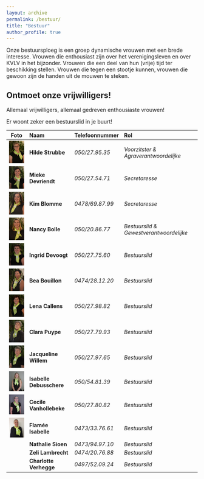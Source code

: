 ```yaml
---
layout: archive
permalink: /bestuur/
title: "Bestuur"
author_profile: true
---
```


Onze bestuursploeg is een groep dynamische vrouwen met een brede interesse. Vrouwen die enthousiast zijn over het verenigingsleven en over KVLV in het bijzonder. Vrouwen die een deel van hun (vrije) tijd ter beschikking stellen. Vrouwen die tegen een stootje kunnen‚ vrouwen die gewoon zijn de handen uit de mouwen te steken.

## Ontmoet onze vrijwilligers!

Allemaal vrijwilligers, allemaal gedreven enthousiaste vrouwen!

Er woont zeker een bestuurslid in je buurt!


|Foto                                                                           |Naam                    |Telefoonnummer  |Rol                                     |
|-------------------------------------------------------------------------------|:-----------------------|:---------------|:---------------------------------------|
|![Hilde Strubbe](./../assets/media/bestuur/hilde-strubbe-100.jpg)              |**Hilde Strubbe**       |_050/27.95.35_  |_Voorzitster & Agraverantwoordelijke_   |
|![Mieke Devriendt](./../assets/media/bestuur/mieke-devriendt-100.jpg)          |**Mieke Devriendt**     |_050/27.54.71_  |_Secretaresse_                          |
|![Kim Blomme](./../assets/media/bestuur/kim-blomme-100.jpg)                    |**Kim Blomme**          |_0478/69.87.99_ |_Secretaresse_                          |
|![Nancy Bolle](./../assets/media/bestuur/nancy-bolle-100.jpg)                  |**Nancy Bolle**         |_050/20.86.77_  |_Bestuurslid & Gewestverantwoordelijke_ |
|![Ingrid Devoogt](./../assets/media/bestuur/ingrid-devoogt-100.jpg)            |**Ingrid Devoogt**      |_050/27.75.60_  |_Bestuurslid_                           |
|![Bea Bouillon](./../assets/media/bestuur/bea-bouillon-100.jpg)                |**Bea Bouillon**        |_0474/28.12.20_ |_Bestuurslid_                           |
|![Lena Callens](./../assets/media/bestuur/lena-callens-100.jpg)                |**Lena Callens**        |_050/27.98.82_  |_Bestuurslid_                           |
|![Clara Puype](./../assets/media/bestuur/clara-puype-100.jpg)                  |**Clara Puype**         |_050/27.79.93_  |_Bestuurslid_                           |
|![Jacqueline Willem](./../assets/media/bestuur/jacqueline-willem-100.jpg)      |**Jacqueline Willem**   |_050/27.97.65_  |_Bestuurslid_                           |
|![Isabelle Debusschere](./../assets/media/bestuur/isabelle-debusschere-100.jpg)|**Isabelle Debusschere**|_050/54.81.39_  |_Bestuurslid_                           |
|![Cecile Vanhollebeke](./../assets/media/bestuur/cecile-vanhollebeke-100.jpg)  |**Cecile Vanhollebeke** |_050/27.80.82_  |_Bestuurslid_                           |
|![Isabelle Flamée](./../assets/media/bestuur/flamee-isabelle-100.jpg)          |**Flamée Isabelle**     |_0473/33.76.61_ |_Bestuurslid_                           |
|                                                                               |**Nathalie Sioen**      |_0473/94.97.10_ |_Bestuurslid_                           |
|                                                                               |**Zeli Lambrecht**      |_0474/20.76.88_ |_Bestuurslid_                           |
|                                                                               |**Charlotte Verhegge**  |_0497/52.09.24_ |_Bestuurslid_                           |
